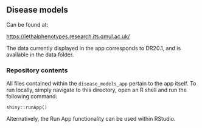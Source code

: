 ## Disease models

Can be found at:

https://lethalphenotypes.research.its.qmul.ac.uk/

The data currently displayed in the app corresponds to DR20.1, and is available in the data folder.

### Repository contents

All files contained within the `disease_models_app` pertain to the app itself.
To run locally, simply navigate to this directory, open an R shell and run the following command:
```
shiny::runApp()
```
Alternatively, the Run App functionality can be used within RStudio.
